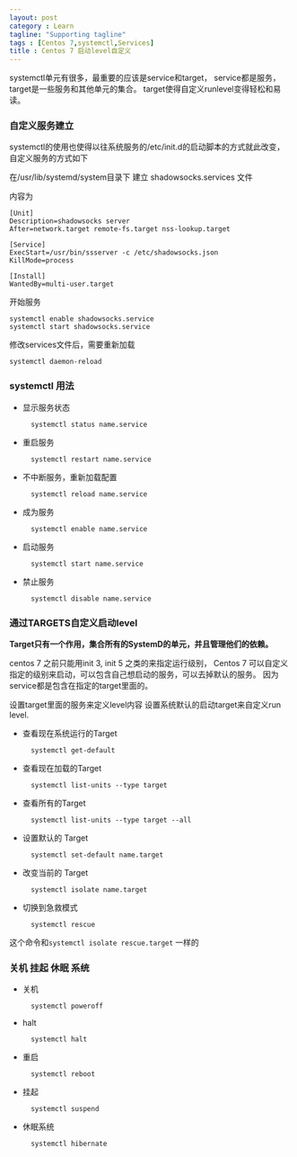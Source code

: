 ```yaml
---
layout: post
category : Learn
tagline: "Supporting tagline"
tags : [Centos 7,systemctl,Services]
title : Centos 7 启动level自定义
---
```


systemctl单元有很多，最重要的应该是service和target，
service都是服务，
target是一些服务和其他单元的集合。
target使得自定义runlevel变得轻松和易读。


### 自定义服务建立

systemctl的使用也使得以往系统服务的/etc/init.d的启动脚本的方式就此改变，
自定义服务的方式如下

在/usr/lib/systemd/system目录下
建立 shadowsocks.services 文件

内容为
	
	[Unit]
	Description=shadowsocks server
	After=network.target remote-fs.target nss-lookup.target

	[Service]
	ExecStart=/usr/bin/ssserver -c /etc/shadowsocks.json
	KillMode=process

	[Install]
	WantedBy=multi-user.target
	

开始服务

	systemctl enable shadowsocks.service
	systemctl start shadowsocks.service

		
修改services文件后，需要重新加载

	systemctl daemon-reload
	

### systemctl 用法

* 显示服务状态
		
		systemctl status name.service

* 重启服务
		
		systemctl restart name.service
	
* 不中断服务，重新加载配置

		systemctl reload name.service
	
* 成为服务

		systemctl enable name.service

* 启动服务

		systemctl start name.service
		
* 禁止服务

		systemctl disable name.service
		
### 通过TARGETS自定义启动level

**Target只有一个作用，集合所有的SystemD的单元，并且管理他们的依赖。**

centos 7 之前只能用init 3, init 5 之类的来指定运行级别，
Centos 7 可以自定义指定的级别来启动，可以包含自己想启动的服务，可以去掉默认的服务。
因为service都是包含在指定的target里面的。

设置target里面的服务来定义level内容
设置系统默认的启动target来自定义run level.

* 查看现在系统运行的Target

		systemctl get-default

* 查看现在加载的Target

		systemctl list-units --type target
		
* 查看所有的Target

		systemctl list-units --type target --all
		
* 设置默认的 Target
		
		systemctl set-default name.target
		
		
* 改变当前的 Target

		systemctl isolate name.target
		
* 切换到急救模式

		systemctl rescue
		
这个命令和`systemctl isolate rescue.target` 一样的

### 关机 挂起 休眠 系统

* 关机

		systemctl poweroff
		
* halt

		systemctl halt
		
* 重启

		systemctl reboot
		
* 挂起

		systemctl suspend
		
* 休眠系统

		systemctl hibernate






